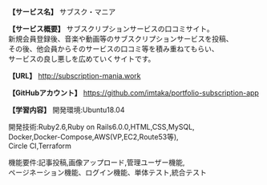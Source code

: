 **【サービス名】**
サブスク・マニア

**【サービス概要】**
サブスクリプションサービスの口コミサイト。  
新規会員登録後、音楽や動画等のサブスクリプションサービスを投稿、  
その後、他会員からそのサービスの口コミ等を積み重ねてもらい、  
サービスの良し悪しを広めていくサイトです。  

**【URL】**
http://subscription-mania.work

**【GitHubアカウント】**
https://github.com/imtaka/portfolio-subscription-app

**【学習内容】**
開発環境:Ubuntu18.04

開発技術:Ruby2.6,Ruby on Rails6.0.0,HTML,CSS,MySQL,  
Docker,Docker-Compose,AWS(VP,EC2,Route53等),  
Circle CI,Terraform

機能要件:記事投稿,画像アップロード,管理ユーザー機能,  
ページネーション機能、ログイン機能、単体テスト,統合テスト